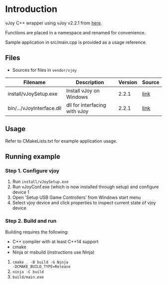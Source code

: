 # Introduction
vJoy C++ wrapper using vJoy v2.2.1 from [here](https://github.com/njz3/vJoy).

Functions are placed in a namespace and renamed for convenience.

Sample application in src/main.cpp is provided as a usage reference.

## Files
- Sources for files in <code>vendor/vjoy</code>

| Filename | Description | Version | Source |
| --- | --- | --- | --- |
| install/vJoySetup.exe     | Install vJoy on Windows       | 2.2.1 | [link](https://github.com/njz3/vJoy/releases/tag/v2.2.1.1) |
| bin/.../vJoyInterface.dll | dll for interfacing with vJoy | 2.2.1 | [link](https://github.com/njz3/vJoy/tree/28bede0a486dd0a303157c1365d4f18464e7034d/SDK/lib) |

## Usage
Refer to CMakeLists.txt for example application usage.

## Running example
### Step 1. Configure vjoy
1. Run <code>install/vJoySetup.exe</code>
2. Run vJoyConf.exe (which is now installed through setup) and configure device 1
3. Open 'Setup USB Game Controllers' from Windows start menu
4. Select vjoy device and click properties to inspect current state of vjoy device

### Step 2. Build and run
Building requires the following:
- C++ compiler with at least C++14 support
- cmake
- Ninja or msbuild (instructions use Ninja)

1. <code>cmake . -B build -G Ninja -DCMAKE_BUILD_TYPE=Release</code>
2. <code>ninja -C build</code>
3. <code>build/main.exe</code>


